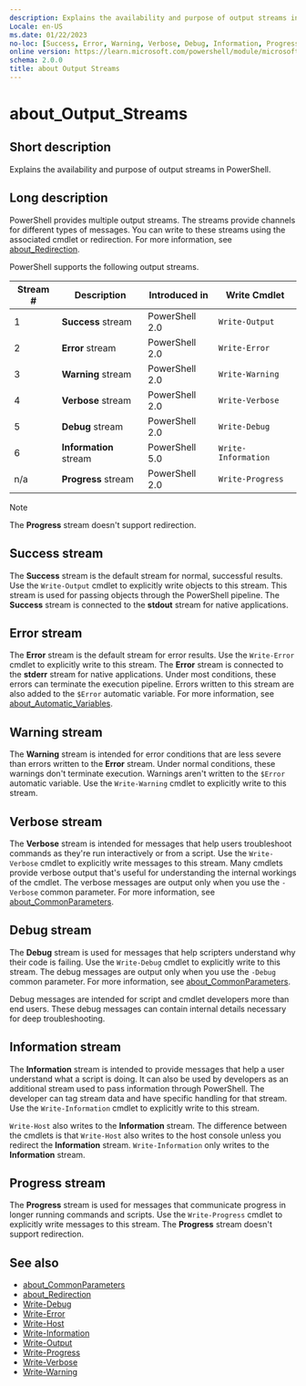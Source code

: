 ```yaml
---
description: Explains the availability and purpose of output streams in PowerShell.
Locale: en-US
ms.date: 01/22/2023
no-loc: [Success, Error, Warning, Verbose, Debug, Information, Progress]
online version: https://learn.microsoft.com/powershell/module/microsoft.powershell.core/about/about_output_streams?view=powershell-7.4&WT.mc_id=ps-gethelp
schema: 2.0.0
title: about Output Streams
---
```

# about_Output_Streams

## Short description
Explains the availability and purpose of output streams in PowerShell.

## Long description

PowerShell provides multiple output streams. The streams provide channels for
different types of messages. You can write to these streams using the
associated cmdlet or redirection. For more information, see
[about_Redirection][03].

PowerShell supports the following output streams.

| Stream # |      Description       | Introduced in  |    Write Cmdlet     |
| -------- | ---------------------- | -------------- | ------------------- |
| 1        | **Success** stream     | PowerShell 2.0 | `Write-Output`      |
| 2        | **Error** stream       | PowerShell 2.0 | `Write-Error`       |
| 3        | **Warning** stream     | PowerShell 2.0 | `Write-Warning`     |
| 4        | **Verbose** stream     | PowerShell 2.0 | `Write-Verbose`     |
| 5        | **Debug** stream       | PowerShell 2.0 | `Write-Debug`       |
| 6        | **Information** stream | PowerShell 5.0 | `Write-Information` |
| n/a      | **Progress** stream    | PowerShell 2.0 | `Write-Progress`    |

> [!NOTE]
> The **Progress** stream doesn't support redirection.

## Success stream

The **Success** stream is the default stream for normal, successful results.
Use the `Write-Output` cmdlet to explicitly write objects to this stream. This
stream is used for passing objects through the PowerShell pipeline. The
**Success** stream is connected to the **stdout** stream for native
applications.

## Error stream

The **Error** stream is the default stream for error results. Use the
`Write-Error` cmdlet to explicitly write to this stream. The **Error** stream
is connected to the **stderr** stream for native applications. Under most
conditions, these errors can terminate the execution pipeline. Errors written
to this stream are also added to the `$Error` automatic variable. For more
information, see [about_Automatic_Variables][01].

## Warning stream

The **Warning** stream is intended for error conditions that are less severe
than errors written to the **Error** stream. Under normal conditions, these
warnings don't terminate execution. Warnings aren't written to the `$Error`
automatic variable. Use the `Write-Warning` cmdlet to explicitly write to this
stream.

## Verbose stream

The **Verbose** stream is intended for messages that help users troubleshoot
commands as they're run interactively or from a script. Use the `Write-Verbose`
cmdlet to explicitly write messages to this stream. Many cmdlets provide
verbose output that's useful for understanding the internal workings of the
cmdlet. The verbose messages are output only when you use the `-Verbose` common
parameter. For more information, see [about_CommonParameters][02].

## Debug stream

The **Debug** stream is used for messages that help scripters understand why
their code is failing. Use the `Write-Debug` cmdlet to explicitly write to this
stream. The debug messages are output only when you use the `-Debug` common
parameter. For more information, see [about_CommonParameters][02].

Debug messages are intended for script and cmdlet developers more than end
users. These debug messages can contain internal details necessary for deep
troubleshooting.

## Information stream

The **Information** stream is intended to provide messages that help a user
understand what a script is doing. It can also be used by developers as an
additional stream used to pass information through PowerShell. The developer
can tag stream data and have specific handling for that stream. Use the
`Write-Information` cmdlet to explicitly write to this stream.

`Write-Host` also writes to the **Information** stream. The difference between
the cmdlets is that `Write-Host` also writes to the host console unless you
redirect the **Information** stream. `Write-Information` only writes to the
**Information** stream.

## Progress stream

The **Progress** stream is used for messages that communicate progress in
longer running commands and scripts. Use the `Write-Progress` cmdlet to
explicitly write messages to this stream. The **Progress** stream doesn't
support redirection.

## See also

- [about_CommonParameters][02]
- [about_Redirection][03]
- [Write-Debug][04]
- [Write-Error][05]
- [Write-Host][06]
- [Write-Information][07]
- [Write-Output][08]
- [Write-Progress][09]
- [Write-Verbose][10]
- [Write-Warning][11]

<!-- link references -->
[01]: about_Automatic_Variables.md
[02]: about_CommonParameters.md
[03]: about_Redirection.md
[04]: xref:Microsoft.PowerShell.Utility.Write-Debug
[05]: xref:Microsoft.PowerShell.Utility.Write-Error
[06]: xref:Microsoft.PowerShell.Utility.Write-Host
[07]: xref:Microsoft.PowerShell.Utility.Write-Information
[08]: xref:Microsoft.PowerShell.Utility.Write-Output
[09]: xref:Microsoft.PowerShell.Utility.Write-Progress
[10]: xref:Microsoft.PowerShell.Utility.Write-Verbose
[11]: xref:Microsoft.PowerShell.Utility.Write-Warning
